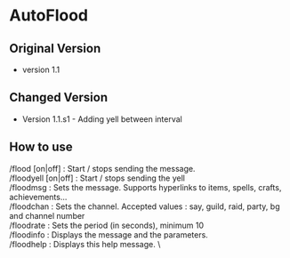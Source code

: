 # AutoFlood

## Original Version
- version 1.1

## Changed Version
- Version 1.1.s1 - Adding yell between interval

## How to use
/flood [on|off] : Start / stops sending the message. \
/floodyell [on|off] : Start / stops sending the yell \
/floodmsg <message> : Sets the message. Supports hyperlinks to items, spells, crafts, achievements... \
/floodchan <channel> : Sets the channel. Accepted values : say, guild, raid, party, bg and channel number \
/floodrate <duration> : Sets the period (in seconds), minimum 10 \
/floodinfo : Displays the message and the parameters. \
/floodhelp : Displays this help message. \
